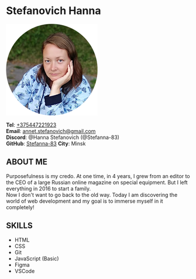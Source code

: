 # Stefanovich Hanna
![img](./img/foto.png) 


__Tel__: [+375447221923](tel:+375447221923)\
__Email__: [annet.stefanovich@gmail.com](mailto:annet.stefanovich@gmail.com)\
__Discord__: @Hanna Stefanovich (@Stefanna-83)\
__GitHub__: [Stefanna-83](https://github.com/Stefanna-83)
__City__: Minsk

## ABOUT ME
Purposefulness is my credo. At one time, in 4 years, I grew from an editor to the CEO of a large Russian online magazine on special equipment. But I left everything in 2016 to start a family. \
Now I don't want to go back to the old way. Today I am discovering the world of web development and my goal is to immerse myself in it completely!

## SKILLS
* HTML 
* CSS  
* Git
* JavaScript (Basic)
* Figma
* VSCode